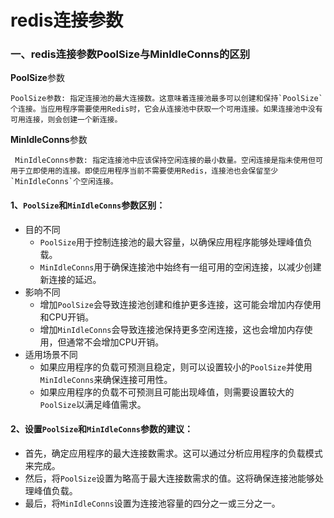 # redis连接参数



### 一、redis连接参数PoolSize与MinIdleConns的区别

**PoolSize**参数

```
PoolSize参数: 指定连接池的最大连接数。这意味着连接池最多可以创建和保持`PoolSize`个连接。当应用程序需要使用Redis时，它会从连接池中获取一个可用连接。如果连接池中没有可用连接，则会创建一个新连接。
```



**MinIdleConns**参数

```
 MinIdleConns参数: 指定连接池中应该保持空闲连接的最小数量。空闲连接是指未使用但可用于立即使用的连接。即使应用程序当前不需要使用Redis，连接池也会保留至少`MinIdleConns`个空闲连接。
```



#### 1、`PoolSize`和`MinIdleConns`参数区别：

- 目的不同
  - `PoolSize`用于控制连接池的最大容量，以确保应用程序能够处理峰值负载。
  - `MinIdleConns`用于确保连接池中始终有一组可用的空闲连接，以减少创建新连接的延迟。
- 影响不同
  - 增加`PoolSize`会导致连接池创建和维护更多连接，这可能会增加内存使用和CPU开销。
  - 增加`MinIdleConns`会导致连接池保持更多空闲连接，这也会增加内存使用，但通常不会增加CPU开销。
- 适用场景不同
  - 如果应用程序的负载可预测且稳定，则可以设置较小的`PoolSize`并使用`MinIdleConns`来确保连接可用性。
  - 如果应用程序的负载不可预测且可能出现峰值，则需要设置较大的`PoolSize`以满足峰值需求。



#### 2、设置`PoolSize`和`MinIdleConns`参数的建议：

- 首先，确定应用程序的最大连接数需求。这可以通过分析应用程序的负载模式来完成。
- 然后，将`PoolSize`设置为略高于最大连接数需求的值。这将确保连接池能够处理峰值负载。
- 最后，将`MinIdleConns`设置为连接池容量的四分之一或三分之一。

